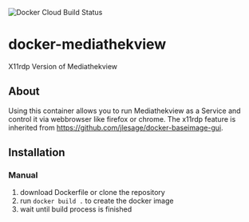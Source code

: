 ![Docker Cloud Build Status](https://img.shields.io/docker/cloud/build/conrad784/mediathekview-webinterface.svg)

# docker-mediathekview
X11rdp Version of Mediathekview
## About
Using this container allows you to run Mediathekview as a Service and control it via webbrowser like firefox or chrome.
The x11rdp feature is inherited from https://github.com/jlesage/docker-baseimage-gui.

## Installation
### Manual

1. download Dockerfile or clone the repository
2. run `docker build .` to create the docker image
3. wait until build process is finished
